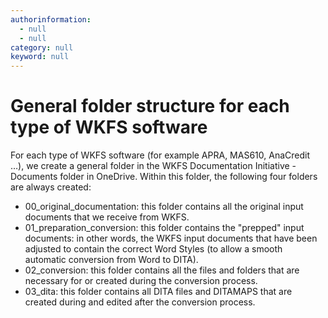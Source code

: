 ```yaml
---
authorinformation:
  - null
  - null
category: null
keyword: null
---
```


# General folder structure for each type of WKFS software

For each type of WKFS software \(for example APRA, MAS610, AnaCredit …\), we create a general folder in the WKFS Documentation Initiative - Documents folder in OneDrive. Within this folder, the following four folders are always created:

* 00\_original\_documentation: this folder contains all the original input documents that we receive from WKFS.
* 01\_preparation\_conversion: this folder contains the "prepped" input documents: in other words, the WKFS input documents that have been adjusted to contain the correct Word Styles \(to allow a smooth automatic conversion from Word to DITA\).
* 02\_conversion: this folder contains all the files and folders that are necessary for or created during the conversion process.
* 03\_dita: this folder contains all DITA files and DITAMAPS that are created during and edited after the conversion process.

